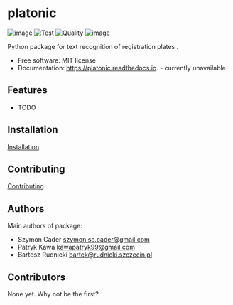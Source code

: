 # platonic

![image](https://img.shields.io/pypi/v/platonic.svg%0A%20%20%20%20%20:target:%20https://pypi.python.org/pypi/platonic)
![Test](https://github.com/nekeal/platonic/workflows/Test/badge.svg?branch=PLC-1_setup_project&event=push)
![Quality](https://github.com/nekeal/platonic/workflows/Quality/badge.svg?branch=PLC-1_setup_project)
![image](https://readthedocs.org/projects/platonic/badge/?version=latest%0A%20%20%20%20%20:target:%20https://platonic.readthedocs.io/en/latest/?badge=latest%0A%20%20%20%20%20:alt:%20Documentation%20Status)

Python package for text recognition of registration plates .

-   Free software: MIT license
-   Documentation: <https://platonic.readthedocs.io>. - currently unavailable

## Features

-   TODO

## Installation
[Installation](docs/installation.md)

## Contributing
[Contributing](CONTRIBUTING.md)

## Authors

Main authors of package:
* Szymon Cader <szymon.sc.cader@gmail.com>
* Patryk Kawa <kawapatryk99@gmail.com>
* Bartosz Rudnicki <bartek@rudnicki.szczecin.pl>

## Contributors
None yet. Why not be the first?
